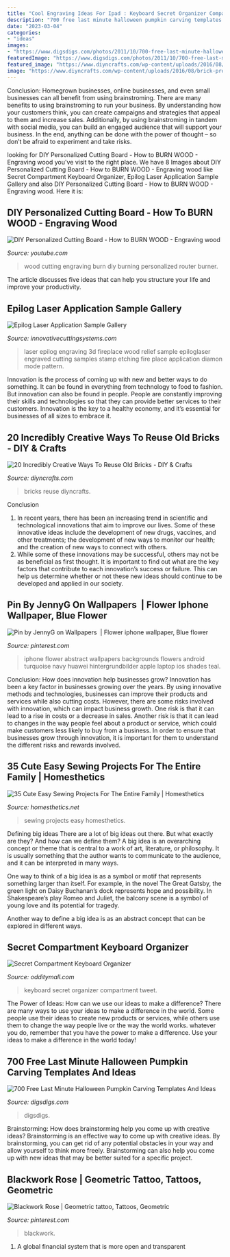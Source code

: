 ```yaml
---
title: "Cool Engraving Ideas For Ipad : Keyboard Secret Organizer Compartment Tweet"
description: "700 free last minute halloween pumpkin carving templates and ideas"
date: "2023-03-04"
categories:
- "ideas"
images:
- "https://www.digsdigs.com/photos/2011/10/700-free-last-minute-halloween-pumpkin-carving-templates-and-ideas-4.jpg"
featuredImage: "https://www.digsdigs.com/photos/2011/10/700-free-last-minute-halloween-pumpkin-carving-templates-and-ideas-4.jpg"
featured_image: "https://www.diyncrafts.com/wp-content/uploads/2016/08/brick-projects.jpg"
image: "https://www.diyncrafts.com/wp-content/uploads/2016/08/brick-projects.jpg"
---
```



Conclusion: Homegrown businesses, online businesses, and even small businesses can all benefit from using brainstroming.
There are many benefits to using brainstroming to run your business. By understanding how your customers think, you can create campaigns and strategies that appeal to them and increase sales. Additionally, by using brainstroming in tandem with social media, you can build an engaged audience that will support your business. In the end, anything can be done with the power of thought – so don’t be afraid to experiment and take risks.

	

		
looking for DIY Personalized Cutting Board - How to BURN WOOD - Engraving wood you've visit to the right place. We have 8 Images about DIY Personalized Cutting Board - How to BURN WOOD - Engraving wood like Secret Compartment Keyboard Organizer, Epilog Laser Application Sample Gallery and also DIY Personalized Cutting Board - How to BURN WOOD - Engraving wood. Here it is:
		
    
## DIY Personalized Cutting Board - How To BURN WOOD - Engraving Wood

<img loading=lazy src="https://i.ytimg.com/vi/DS-ZJ47rr4E/maxresdefault.jpg" onerror="this.onerror=null;this.src='https://tse4.mm.bing.net/th?id=OIP.UtdKMxnSaNZJvLP65F6NagHaEK&amp;pid=15.1';" alt="DIY Personalized Cutting Board - How to BURN WOOD - Engraving wood">

_Source: youtube.com_

>wood cutting engraving burn diy burning personalized router burner. 

	

The article discusses five ideas that can help you structure your life and improve your productivity.

    
## Epilog Laser Application Sample Gallery

<img loading=lazy src="https://www.innovativecuttingsystems.com/img/epilog-laser/samples/fireplace.jpg" onerror="this.onerror=null;this.src='https://tse1.mm.bing.net/th?id=OIP.xlJpWorgvmVNRgH_VhoFywHaEr&amp;pid=15.1';" alt="Epilog Laser Application Sample Gallery">

_Source: innovativecuttingsystems.com_

>laser epilog engraving 3d fireplace wood relief sample epiloglaser engraved cutting samples stamp etching fire place application diamon mode pattern. 

	

Innovation is the process of coming up with new and better ways to do something. It can be found in everything from technology to food to fashion. But innovation can also be found in people. People are constantly improving their skills and technologies so that they can provide better services to their customers. Innovation is the key to a healthy economy, and it’s essential for businesses of all sizes to embrace it.

    
## 20 Incredibly Creative Ways To Reuse Old Bricks - DIY &amp; Crafts

<img loading=lazy src="https://www.diyncrafts.com/wp-content/uploads/2016/08/brick-projects.jpg" onerror="this.onerror=null;this.src='https://tse1.mm.bing.net/th?id=OIP.3gyw5_vbERPygGofw-Q6cwHaD4&amp;pid=15.1';" alt="20 Incredibly Creative Ways To Reuse Old Bricks - DIY &amp; Crafts">

_Source: diyncrafts.com_

>bricks reuse diyncrafts. 

	

Conclusion
1. In recent years, there has been an increasing trend in scientific and technological innovations that aim to improve our lives. Some of these innovative ideas include the development of new drugs, vaccines, and other treatments; the development of new ways to monitor our health; and the creation of new ways to connect with others.
2. While some of these innovations may be successful, others may not be as beneficial as first thought. It is important to find out what are the key factors that contribute to each innovation’s success or failure. This can help us determine whether or not these new ideas should continue to be developed and applied in our society.

    
## Pin By JennyG On Wallpapers ️ | Flower Iphone Wallpaper, Blue Flower

<img loading=lazy src="https://i.pinimg.com/736x/4d/21/71/4d217192e8c241c43bd4d14a8dbce3e2--laptop-backgrounds-wallpaper-backgrounds.jpg" onerror="this.onerror=null;this.src='https://tse3.mm.bing.net/th?id=OIP.rQeS5tDhk6URYtFyWRCvqQHaNL&amp;pid=15.1';" alt="Pin by JennyG on Wallpapers ️ | Flower iphone wallpaper, Blue flower">

_Source: pinterest.com_

>iphone flower abstract wallpapers backgrounds flowers android turquoise navy huawei hintergrundbilder apple laptop ios shades teal. 

	

Conclusion: How does innovation help businesses grow?
Innovation has been a key factor in businesses growing over the years. By using innovative methods and technologies, businesses can improve their products and services while also cutting costs. However, there are some risks involved with innovation, which can impact business growth. One risk is that it can lead to a rise in costs or a decrease in sales. Another risk is that it can lead to changes in the way people feel about a product or service, which could make customers less likely to buy from a business. In order to ensure that businesses grow through innovation, it is important for them to understand the different risks and rewards involved.

    
## 35 Cute Easy Sewing Projects For The Entire Family | Homesthetics

<img loading=lazy src="https://cdn.homesthetics.net/wp-content/uploads/2016/09/Top-Easy-Sewing-Projects-For-The-Household-homesthetics.net-11.jpg" onerror="this.onerror=null;this.src='https://tse3.mm.bing.net/th?id=OIP.9Fm36tVlhTiTLEhIxVU6lAHaLH&amp;pid=15.1';" alt="35 Cute Easy Sewing Projects For The Entire Family | Homesthetics">

_Source: homesthetics.net_

>sewing projects easy homesthetics. 

	

Defining big ideas
There are a lot of big ideas out there. But what exactly are they? And how can we define them?
A big idea is an overarching concept or theme that is central to a work of art, literature, or philosophy. It is usually something that the author wants to communicate to the audience, and it can be interpreted in many ways.

One way to think of a big idea is as a symbol or motif that represents something larger than itself. For example, in the novel The Great Gatsby, the green light on Daisy Buchanan’s dock represents hope and possibility. In Shakespeare’s play Romeo and Juliet, the balcony scene is a symbol of young love and its potential for tragedy.

Another way to define a big idea is as an abstract concept that can be explored in different ways.

    
## Secret Compartment Keyboard Organizer

<img loading=lazy src="https://odditymall.com/includes/content/secret-compartment-keyboard-organizer-0.jpg" onerror="this.onerror=null;this.src='https://tse2.mm.bing.net/th?id=OIP.d0qvDKXB6xlGO-nHvm2niAHaG1&amp;pid=15.1';" alt="Secret Compartment Keyboard Organizer">

_Source: odditymall.com_

>keyboard secret organizer compartment tweet. 

	

The Power of Ideas: How can we use our ideas to make a difference?
There are many ways to use your ideas to make a difference in the world. Some people use their ideas to create new products or services, while others use them to change the way people live or the way the world works. whatever you do, remember that you have the power to make a difference. Use your ideas to make a difference in the world today!

    
## 700 Free Last Minute Halloween Pumpkin Carving Templates And Ideas

<img loading=lazy src="https://www.digsdigs.com/photos/2011/10/700-free-last-minute-halloween-pumpkin-carving-templates-and-ideas-4.jpg" onerror="this.onerror=null;this.src='https://tse1.mm.bing.net/th?id=OIP.IjaxSdoMPR-riMH3g83mRgHaHa&amp;pid=15.1';" alt="700 Free Last Minute Halloween Pumpkin Carving Templates And Ideas">

_Source: digsdigs.com_

>digsdigs. 

	

Brainstorming: How does brainstorming help you come up with creative ideas?
Brainstorming is an effective way to come up with creative ideas. By brainstorming, you can get rid of any potential obstacles in your way and allow yourself to think more freely. Brainstorming can also help you come up with new ideas that may be better suited for a specific project.

    
## Blackwork Rose | Geometric Tattoo, Tattoos, Geometric

<img loading=lazy src="https://i.pinimg.com/736x/9e/32/35/9e3235adfed647592e4193388719b027.jpg" onerror="this.onerror=null;this.src='https://tse3.mm.bing.net/th?id=OIP.9bmckXdKrK2wfedy1V3ZEwHaJ_&amp;pid=15.1';" alt="Blackwork Rose | Geometric tattoo, Tattoos, Geometric">

_Source: pinterest.com_

>blackwork. 

	

1. A global financial system that is more open and transparent 

